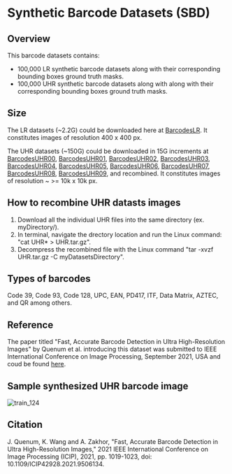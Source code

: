 # Synthetic Barcode Datasets (SBD)

## Overview
This barcode datasets contains:

- 100,000 LR synthetic barcode datasets along with their corresponding bounding boxes ground truth masks.
- 100,000 UHR synthetic barcode datasets along with along with their corresponding bounding boxes ground truth masks.

## Size
The LR datasets (~2.2G) could be downloaded here at [BarcodesLR](https://drive.google.com/file/d/1q9AU1y9qs2yaAPe1K2a8Th5AFKm03_uZ/view?usp=sharing). It constitutes images of resolution 400 x 400 px.

The UHR datasets (~150G) could be downloaded in 15G increments at [BarcodesUHR00](https://drive.google.com/file/d/1Mxb3z9VnE-SRTlq4nqgPzeyrdxXH4hlj/view?usp=sharing), [BarcodesUHR01](https://drive.google.com/file/d/18WQEHoiba7eHeoLtlkFvdIsurm3tTJNs/view?usp=sharing), [BarcodesUHR02](https://drive.google.com/file/d/1IrhRu_SKewKbvW6ozk4GqNzrzCX3SzkX/view?usp=sharing), [BarcodesUHR03](https://drive.google.com/file/d/1nPbxn18Ex0DIQDc7rxs6UrC4nJ_gLqln/view?usp=sharing), [BarcodesUHR04](https://drive.google.com/file/d/1nMKhPPv-Lyz0eAKgKCPNHUbsOMAyDPND/view?usp=sharing), [BarcodesUHR05](https://drive.google.com/file/d/106wr_Fmeayr0XQQJ54detgTPEe1T88E5/view?usp=sharing), [BarcodesUHR06](https://drive.google.com/file/d/1wxRrud2w8mI1wu5_dra6H5wXnBHlx-ya/view?usp=sharing), [BarcodesUHR07](https://drive.google.com/file/d/17S7SwIvub04My7OlXaYSY407ArN2dHIo/view?usp=sharing), [BarcodesUHR08](https://drive.google.com/file/d/1M5JYbC_EXOeNm1mS-gBUypjqNlMOgquh/view?usp=sharing), [BarcodesUHR09](https://drive.google.com/file/d/1KFmsr0P-YleN2q9YRmTGUZl7tJIpHUZ-/view?usp=sharing), and recombined. It constitutes images of resolution ~ >= 10k x 10k px.

## How to recombine UHR datasts images
1. Download all the individual UHR files into the same directory (ex. myDirectory/).
2. In terminal, navigate the drectory location and run the Linux command: "cat UHR* > UHR.tar.gz".
3. Decompress the recombined file with the Linux command "tar -xvzf UHR.tar.gz -C myDatasetsDirectory".



## Types of barcodes
Code 39, Code 93, Code 128, UPC, EAN, PD417, ITF, Data Matrix, AZTEC, and QR among others.

## Reference
The paper titled "Fast, Accurate Barcode Detection in Ultra High-Resolution Images" by Quenum et al. introducing this dataset was submitted to IEEE International Conference on Image Processing, September 2021, USA and coud be found [here](https://ieeexplore.ieee.org/document/9506134).

## Sample synthesized UHR barcode image
![train_124](https://user-images.githubusercontent.com/82744965/115137026-8f987480-9ff1-11eb-8628-d47f54d622d2.png)

## Citation
J. Quenum, K. Wang and A. Zakhor, "Fast, Accurate Barcode Detection in Ultra High-Resolution Images," 2021 IEEE International Conference on Image Processing (ICIP), 2021, pp. 1019-1023, doi: 10.1109/ICIP42928.2021.9506134.



